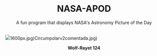 <div align="center">
  <h1>
    NASA-APOD
  </h1>
</div>
  
<div align="center">
  A fun program that displays NASA's Astronomy Picture of the Day
</div>

<br>

![](https://apod.nasa.gov/apod/image/2303/WR124_Webb.png)1600px.jpg)Circumpolarv2comentada.jpg)

<p align = "center">
  <b>Wolf-Rayet 124</b>
</p>
